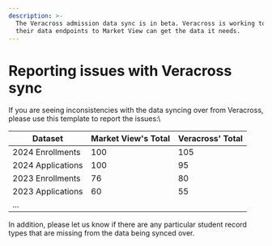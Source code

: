 ```yaml
---
description: >-
  The Veracross admission data sync is in beta. Veracross is working to improve
  their data endpoints to Market View can get the data it needs.
---
```


# Reporting issues with Veracross sync

If you are seeing inconsistencies with the data syncing over from Veracross, please use this template to report the issues:\


| Dataset           | Market View's Total | Veracross' Total |
| ----------------- | ------------------- | ---------------- |
| 2024 Enrollments  | 100                 | 105              |
| 2024 Applications | 100                 | 95               |
| 2023 Enrollments  | 76                  | 80               |
| 2023 Applications | 60                  | 55               |
| ...               |                     |                  |

In addition, please let us know if there are any particular student record types that are missing from the data being synced over.
